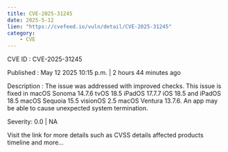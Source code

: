```yaml
---
title: CVE-2025-31245
date: 2025-5-12
lien: "https://cvefeed.io/vuln/detail/CVE-2025-31245"
category:
    - CVE
---
```


CVE ID : CVE-2025-31245

Published :  May 12
2025
10:15 p.m. | 2 hours
44 minutes ago

Description : The issue was addressed with improved checks. This issue is fixed in macOS Sonoma 14.7.6
tvOS 18.5
iPadOS 17.7.7
iOS 18.5 and iPadOS 18.5
macOS Sequoia 15.5
visionOS 2.5
macOS Ventura 13.7.6. An app may be able to cause unexpected system termination.

Severity: 0.0 | NA

Visit the link for more details
such as CVSS details
affected products
timeline
and more...
